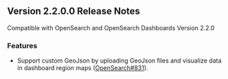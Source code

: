 ## Version 2.2.0.0 Release Notes
Compatible with OpenSearch and OpenSearch Dashboards Version 2.2.0

### Features

* Support custom GeoJson by uploading GeoJson files and visualize data in dashboard region maps ([OpenSearch#831](https://github.com/opensearch-project/OpenSearch/issues/831)).
